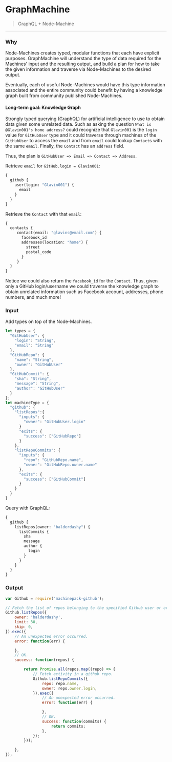 # GraphMachine
> GraphQL + Node-Machine

---

### Why

Node-Machines creates typed, modular functions that each have explicit purposes.
GraphMachine will understand the type of data required for the Machines' input and the resulting output, and build a plan for how to take the given information and traverse via Node-Machines to the desired output.

Eventually, each of useful Node-Machines would have this type information associated and the entire community could benefit by having a knowledge graph built from community published Node-Machines.

#### Long-term goal: Knowledge Graph

Strongly typed querying (GraphQL) for artificial intelligence to use to obtain data given some unrelated data.
Such as asking the question `What is @Glavin001's home address?` could recognize that `Glavin001` is the `login` value for `GitHubUser` type and it could traverse through machines of the `GitHubUser` to access the `email` and from `email` could lookup `Contact`s with the same `email`. Finally, the `Contact` has an `address` field.

Thus, the plan is `GitHubUser => Email => Contact => Address`.

Retrieve `email` for `GitHub.login = Glavin001`:

```graphql
{
  github {
    user(login: "Glavin001") {
      email
    }
  }
}
```

Retrieve the `Contact` with that `email`:

```graphql
{
  contacts {
     contact(email: "glavins@email.com") {
       facebook_id
       addresses(location: "home") {
         street
         postal_code
       }
     }
  }
}
```

Notice we could also return the `facebook_id` for the `Contact`. 
Thus, given only a GitHub login/username we could traverse the knowledge graph to obtain unrelated information such as Facebook account, addresses, phone numbers, and much more!


### Input

Add types on top of the Node-Machines.

```javascript
let types = {
  "GitHubUser": {
    "login": "String",
    "email": "String"
  },
  "GitHubRepo": {
    "name": "String",
    "owner": "GitHubUser"
  },
  "GitHubCommit": {
    "sha": "String",
    "message": "String",
    "author": "GitHubUser"
  }
};
let machineType = {
  "github": {
    "listRepos":{
      "inputs": {
        "owner": "GitHubUser.login"
      }
      "exits": {
        "success": ["GitHubRepo"]
      }
    },
    "listRepoCommits": {
      "inputs": {
        "repo": "GitHubRepo.name",
        "owner": "GitHubRepo.owner.name"
      },
      "exits": {
        "success": ["GitHubCommit"]
      }
    }
  }
}
```

Query with GraphQL:

```graphql
{
  github {
    listRepos(owner: "balderdashy") {
      listCommits {
        sha
        message
        author {
          login
        }
      }
    }
  }
}
```

### Output

```javascript
var Github = require('machinepack-github');

// Fetch the list of repos belonging to the specified Github user or organization.
Github.listRepos({
    owner: 'balderdashy',
    limit: 30,
    skip: 0,
}).exec({
    // An unexpected error occurred.
    error: function(err) {

    },
    // OK.
    success: function(repos) {

        return Promise.all(repos.map((repo) => {
            // Fetch activity in a github repo.
            Github.listRepoCommits({
                repo: repo.name,
                owner: repo.owner.login,
            }).exec({
                // An unexpected error occurred.
                error: function(err) {

                },
                // OK.
                success: function(commits) {
                    return commits;
                },
            });
        }));

    },
});
```
